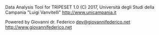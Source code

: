 Data Analysis Tool for TRIPESET 1.0
(C) 2017, Università degli Studi della Campania "Luigi Vanvitelli"
http://www.unicampania.it

Powered by Giovanni dr. Federico
dev@giovannifederico.net
http://www.giovannifederico.net
